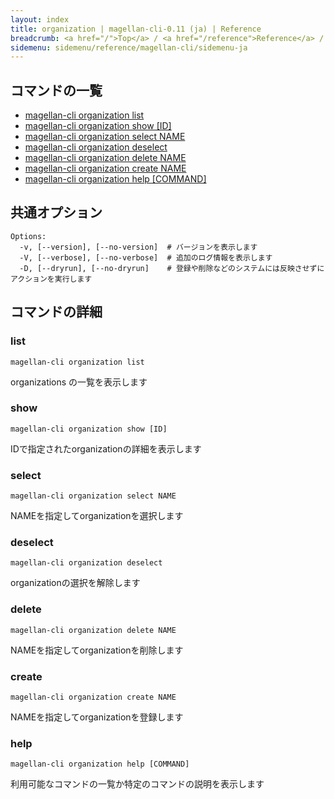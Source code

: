 ```yaml
---
layout: index
title: organization | magellan-cli-0.11 (ja) | Reference
breadcrumb: <a href="/">Top</a> / <a href="/reference">Reference</a> / <a href="/reference/magellan-cli/ja">magellan-cli-0.11</a> / organization <a href="/reference/en/resources/organization.html">en</a> ja
sidemenu: sidemenu/reference/magellan-cli/sidemenu-ja
---
```


## コマンドの一覧

- [magellan-cli organization list](#list)
- [magellan-cli organization show [ID]](#show)
- [magellan-cli organization select NAME](#select)
- [magellan-cli organization deselect](#deselect)
- [magellan-cli organization delete NAME](#delete)
- [magellan-cli organization create NAME](#create)
- [magellan-cli organization help [COMMAND]](#help)

## 共通オプション

```text
Options:
  -v, [--version], [--no-version]  # バージョンを表示します
  -V, [--verbose], [--no-verbose]  # 追加のログ情報を表示します
  -D, [--dryrun], [--no-dryrun]    # 登録や削除などのシステムには反映させずにアクションを実行します

```


## コマンドの詳細
### <a name="list"></a>list

```text
magellan-cli organization list
```

organizations の一覧を表示します

### <a name="show"></a>show

```text
magellan-cli organization show [ID]
```

IDで指定されたorganizationの詳細を表示します

### <a name="select"></a>select

```text
magellan-cli organization select NAME
```

NAMEを指定してorganizationを選択します

### <a name="deselect"></a>deselect

```text
magellan-cli organization deselect
```

organizationの選択を解除します

### <a name="delete"></a>delete

```text
magellan-cli organization delete NAME
```

NAMEを指定してorganizationを削除します

### <a name="create"></a>create

```text
magellan-cli organization create NAME
```

NAMEを指定してorganizationを登録します

### <a name="help"></a>help

```text
magellan-cli organization help [COMMAND]
```

利用可能なコマンドの一覧か特定のコマンドの説明を表示します

